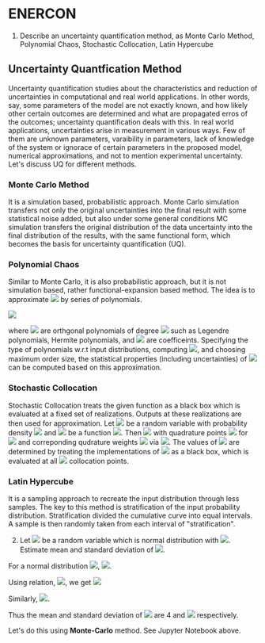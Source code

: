 # ENERCON
1. Describe an uncertainty quantification method, as Monte Carlo Method, Polynomial Chaos, Stochastic Collocation, Latin Hypercube
## Uncertainty Quantfication Method
Uncertainty quantification studies about the characteristics and reduction of uncertainties in computational and real world applications. In other words, say, some parameters of the model are not exactly known, and how likely other certain outcomes are determined and what are propagated erros of the outcomes; uncertainty quantification deals with this. In real world applications, uncertainties arise in measurement in various ways. Few of them are unknown parameters, varaibility in parameters, lack of knowledge of the system or ignorace of certain parameters in the proposed model, numerical approximations, and not to mention experimental uncertainty. Let's discuss UQ for different methods.



### Monte Carlo Method
It is a simulation based, probabilistic approach. Monte Carlo simulation transfers not only the original uncertainties into the final result with some statistical noise added, but also under some general conditions MC simulation transfers the original distribution of the data uncertainty into the final distribution of the results, with the same functional form, which becomes the basis for uncertainty quantification (UQ).



### Polynomial Chaos
Similar to Monte Carlo, it is also probabilistic approach, but it is not simulation based, rather functional-expansion based method. The idea is to approximate
<img src="https://render.githubusercontent.com/render/math?math=f(t, \omega)"> by series of polynomials.

<img src="https://render.githubusercontent.com/render/math?math=f(t, \omega) = \sum_{n=0}^{\infty}\hat{f_n}(t)\phi_n(\omega) "> 

where <img src="https://render.githubusercontent.com/render/math?math=\phi_n(\omega)"> are orthgonal polynomials of degree <img src="https://render.githubusercontent.com/render/math?math=n"> such as Legendre polynomials, Hermite polynomials, and <img src="https://render.githubusercontent.com/render/math?math=\hat{f_n}(t)"> are coefficeints.
Specifying the type of polynomials w.r.t input distributions, computing <img src="https://render.githubusercontent.com/render/math?math=\hat{f_n}(t)">, and choosing maximum order size, the statistical properties (including uncertainties) of <img src="https://render.githubusercontent.com/render/math?math=f(t, \omega)"> can be computed based on this approximation.

### Stochastic Collocation
Stochastic Collocation treats the given function as a black box which is evaluated at a fixed set of realizations. Outputs at these realizations are then used for approximation. Let <img src="https://render.githubusercontent.com/render/math?math=X"> be a random variable with probability density <img src="https://render.githubusercontent.com/render/math?math=F: \Omega \rightarrow \mathbb{R}"> and <img src="https://render.githubusercontent.com/render/math?math=f"> be a function <img src="https://render.githubusercontent.com/render/math?math=f: \Omega \rightarrow \mathbb{R}">. Then <img src="https://render.githubusercontent.com/render/math?math=\mathbb{E}[f]=\int_\Omega f(X)FdX"> with quadrature points <img src="https://render.githubusercontent.com/render/math?math=X_k"> for <img src="https://render.githubusercontent.com/render/math?math=k = 1, ..., N_q"> and correponding qudrature weights <img src="https://render.githubusercontent.com/render/math?math=w_k"> via <img src="https://render.githubusercontent.com/render/math?math=\mathbb{E}[f] \approx \sum_{k=1}^{N_q} w_kf(X_k)F(X_k)">.
The values of <img src="https://render.githubusercontent.com/render/math?math=f(X_k)"> are determined by treating the implementations of <img src="https://render.githubusercontent.com/render/math?math=f"> as a black box, which is evaluated at all <img src="https://render.githubusercontent.com/render/math?math=N_q"> collocation points.


### Latin Hypercube
It is a sampling approach to recreate the input distribution through less samples. The key to this method is stratification of the input probability distribution. Stratification divided the cumulative curve into equal intervals. A sample is then randomly taken from each interval of "stratification".


2. Let <img src="https://render.githubusercontent.com/render/math?math=X"> be a random variable which is normal distribution with <img src="https://render.githubusercontent.com/render/math?math=\bar{X}=0, \sigma=2">. Estimate mean and standard deviation of <img src="https://render.githubusercontent.com/render/math?math=X^2">.

For a normal distribution <img src="https://render.githubusercontent.com/render/math?math=\sim N(0, \sigma=2)">, <img src="https://render.githubusercontent.com/render/math?math=E[X] = \bar{X} = 0, E[X^4] = 3\sigma^4 = 48">.

Using relation, <img src="https://render.githubusercontent.com/render/math?math=Var(X) = E[X^2] - E[X]^2">, we get <img src="https://render.githubusercontent.com/render/math?math=E[X^2] = 4">

Similarly, <img src="https://render.githubusercontent.com/render/math?math=Var(X^2) = E[X^4] - E[X^2]^2 = 48 - 4^2 = 32">.

Thus the mean and standard deviation of <img src="https://render.githubusercontent.com/render/math?math=X^2"> are 4 and <img src="https://render.githubusercontent.com/render/math?math=4\sqrt{2}"> respectively.

Let's do this using **Monte-Carlo** method. See Jupyter Notebook above.

